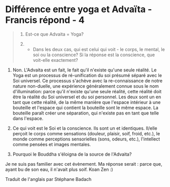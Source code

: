 # Différence entre yoga et Advaïta - Francis répond - 4

>1. Est-ce que Advaita = Yoga?
>
>2. - Dans les deux cas, qui est celui qui voit - le corps, le mental, le soi ou la conscience? Si la réponse est la conscience, que voit-elle exactement?

1. Non. L'Advaita est un fait, le fait qu'il n'existe qu'une seule réalité. Le Yoga est un processus de ré-unification du soi présumé séparé avec le Soi universel. Ce processus s'achève avec la re-connaissance de notre nature non-duelle, une expérience généralement connue sous le nom d'illumination: parce qu'il n'existe qu'une seule réalité, cette réalité doit être la réalité du Soi universel et du soi personnel. Les deux sont un en tant que cette réalité, de la même manière que l'espace intérieur à une bouteille et l'espace qui contient la bouteille sont le même espace. La bouteille paraît créer une séparation, qui n'existe pas en tant que telle dans l'espace.

2. Ce qui voit est le Soi et la conscience. Ils sont un et identiques. Il/elle perçoit le corps comme sensations (douleur, plaisir, soif, froid, etc.), le monde comme perceptions sensorielles (sons, odeurs, etc.), l'intellect comme pensées et images mentales.

3. Pourquoi le Bouddha s'éloigna de la source de l'Advaita?

Je ne suis pas familier avec cet évènement. Ma réponse serait : parce que, ayant bu de son eau, il n'avait plus soif. Koan Zen :)

Traduit de l'anglais par Stéphane Badach